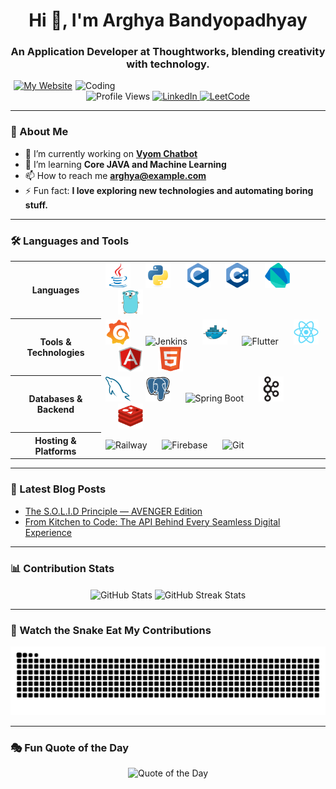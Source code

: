 <h1 align="center">Hi 👋, I'm Arghya Bandyopadhyay</h1>
<h3 align="center">An Application Developer at Thoughtworks, blending creativity with technology.</h3>

<img align="right" alt="Coding" width="400" src="https://media.giphy.com/media/qgQUggAC3Pfv687qPC/giphy.gif">

<p align="center">
  <a href="https://vyom-chatbot-app.onrender.com">
    <img src="https://img.shields.io/badge/My%20Website-RUNNING-green?style=for-the-badge&logo=github" alt="My Website"/>
  </a>
  <img src="https://komarev.com/ghpvc/?username=arghya-bandyopadhyay-30&color=red&style=for-the-badge" alt="Profile Views"/>
  <a href="https://www.linkedin.com/in/arghya-bandyopadhyay">
    <img src="https://img.shields.io/badge/LinkedIn-CONNECT%20WITH%20ME-blue?style=for-the-badge&logo=linkedin" alt="LinkedIn"/>
  </a>
  <a href="https://leetcode.com/u/arghya-bandyopadhyay/">
    <img src="https://img.shields.io/badge/LeetCode-Profile-orange?style=for-the-badge&logo=leetcode" alt="LeetCode"/>
  </a>
</p>

---

### 🌟 About Me
- 🔭 I’m currently working on **[Vyom Chatbot](https://vyom-chatbot-app.onrender.com)**
- 🌱 I’m learning **Core JAVA and Machine Learning**
- 📫 How to reach me **arghya@example.com**
- ⚡ Fun fact: **I love exploring new technologies and automating boring stuff.**

---

### 🛠️ Languages and Tools

<table>
  <tr>
    <th>Languages</th>
    <td>
      <img src="https://raw.githubusercontent.com/devicons/devicon/master/icons/java/java-original.svg" alt="Java" title="Java" width="40" height="40"/>
      <img src="https://raw.githubusercontent.com/devicons/devicon/master/icons/python/python-original.svg" alt="Python" title="Python" width="40" height="40" style="margin-left: 20px;"/>
      <img src="https://raw.githubusercontent.com/devicons/devicon/master/icons/c/c-original.svg" alt="C" title="C" width="40" height="40" style="margin-left: 20px;"/>
      <img src="https://raw.githubusercontent.com/devicons/devicon/master/icons/cplusplus/cplusplus-original.svg" alt="C++" title="C++" width="40" height="40" style="margin-left: 20px;"/>
      <img src="https://raw.githubusercontent.com/devicons/devicon/master/icons/dart/dart-original.svg" alt="Dart" title="Dart" width="40" height="40" style="margin-left: 20px;"/>
      <img src="https://raw.githubusercontent.com/devicons/devicon/master/icons/go/go-original.svg" alt="Go" title="Go" width="40" height="40" style="margin-left: 20px;"/>
    </td>
  </tr>
  <tr>
    <th>Tools & Technologies</th>
    <td>
      <img src="https://raw.githubusercontent.com/devicons/devicon/master/icons/grafana/grafana-original.svg" alt="Grafana" title="Grafana" width="40" height="40"/>
      <img src="https://www.vectorlogo.zone/logos/jenkins/jenkins-icon.svg" alt="Jenkins" title="Jenkins" width="40" height="40" style="margin-left: 20px;"/>
      <img src="https://raw.githubusercontent.com/devicons/devicon/master/icons/docker/docker-original.svg" alt="Docker" title="Docker" width="40" height="40" style="margin-left: 20px;"/>
      <img src="https://www.vectorlogo.zone/logos/flutterio/flutterio-icon.svg" alt="Flutter" title="Flutter" width="40" height="40" style="margin-left: 20px;"/>
      <img src="https://raw.githubusercontent.com/devicons/devicon/master/icons/react/react-original.svg" alt="React" title="React" width="40" height="40" style="margin-left: 20px;"/>
      <img src="https://raw.githubusercontent.com/devicons/devicon/master/icons/angularjs/angularjs-original.svg" alt="Angular" title="Angular" width="40" height="40" style="margin-left: 20px;"/>
      <img src="https://raw.githubusercontent.com/devicons/devicon/master/icons/html5/html5-original.svg" alt="HTML5" title="HTML5" width="40" height="40" style="margin-left: 20px;"/>
    </td>
  </tr>
  <tr>
    <th>Databases & Backend</th>
    <td>
      <img src="https://raw.githubusercontent.com/devicons/devicon/master/icons/mysql/mysql-original.svg" alt="MySQL" title="MySQL" width="40" height="40"/>
      <img src="https://raw.githubusercontent.com/devicons/devicon/master/icons/postgresql/postgresql-original.svg" alt="PostgreSQL" title="PostgreSQL" width="40" height="40" style="margin-left: 20px;"/>
      <img src="https://www.vectorlogo.zone/logos/springio/springio-icon.svg" alt="Spring Boot" title="Spring Boot" width="40" height="40" style="margin-left: 20px;"/>
      <img src="https://raw.githubusercontent.com/devicons/devicon/master/icons/apachekafka/apachekafka-original.svg" alt="Kafka" title="Kafka" width="40" height="40" style="margin-left: 20px;"/>
      <img src="https://raw.githubusercontent.com/devicons/devicon/master/icons/redis/redis-original.svg" alt="Redis" title="Redis" width="40" height="40" style="margin-left: 20px;"/>
    </td>
  </tr>
  <tr>
    <th>Hosting & Platforms</th>
    <td>
      <img src="https://railway.app/brand/logo-light.png" alt="Railway" title="Railway" width="40" height="40"/>
      <img src="https://www.vectorlogo.zone/logos/firebase/firebase-icon.svg" alt="Firebase" title="Firebase" width="40" height="40" style="margin-left: 20px;"/>
      <img src="https://www.vectorlogo.zone/logos/git-scm/git-scm-icon.svg" alt="Git" title="Git" width="40" height="40" style="margin-left: 20px;"/>
    </td>
  </tr>
</table>

---

### 📖 Latest Blog Posts
<!-- BLOG-POST-LIST:START -->
- [The S.O.L.I.D Principle — AVENGER Edition](https://medium.com/@arghya.banerjee/the-s-o-l-i-d-principle-avenger-edition-9b12939e3214)
- [From Kitchen to Code: The API Behind Every Seamless Digital Experience](https://medium.com/@arghya.banerjee/from-kitchen-to-code-the-hidden-role-of-apis-in-our-connected-world-a59d11e46e89)
<!-- BLOG-POST-LIST:END -->

---

### 📊 Contribution Stats

<p align="center">
  <img align="center" src="https://github-readme-stats.vercel.app/api?username=arghya-bandyopadhyay-30&show_icons=true&title_color=00e676&icon_color=00e676&text_color=ffffff&bg_color=30,004d40,00796b,009688,4db6ac" alt="GitHub Stats"/>
  <img align="center" src="https://github-readme-streak-stats.herokuapp.com/?user=arghya-bandyopadhyay-30&theme=dark" alt="GitHub Streak Stats"/>
</p>

---

### 🐍 Watch the Snake Eat My Contributions
<p align="center">
  <img src="https://github.com/arghya-bandyopadhyay-30/arghya-bandyopadhyay-30/blob/output/github-contribution-grid-snake.svg" alt="snake animation">
</p>

---

### 🎭 Fun Quote of the Day
<p align="center">
  <img src="https://api.quotable.io/random?tags=technology&maxLength=100" alt="Quote of the Day">
</p>
